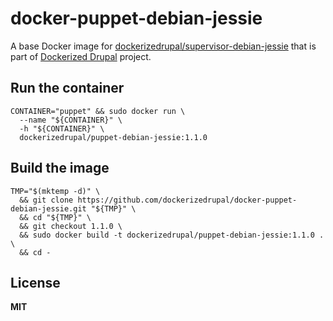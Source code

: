 # docker-puppet-debian-jessie

A base Docker image for [dockerizedrupal/supervisor-debian-jessie](https://github.com/dockerizedrupal/docker-supervisor-debian-jessie) that is part of [Dockerized Drupal](https://dockerizedrupal.com/) project.

## Run the container

    CONTAINER="puppet" && sudo docker run \
      --name "${CONTAINER}" \
      -h "${CONTAINER}" \
      dockerizedrupal/puppet-debian-jessie:1.1.0

## Build the image

    TMP="$(mktemp -d)" \
      && git clone https://github.com/dockerizedrupal/docker-puppet-debian-jessie.git "${TMP}" \
      && cd "${TMP}" \
      && git checkout 1.1.0 \
      && sudo docker build -t dockerizedrupal/puppet-debian-jessie:1.1.0 . \
      && cd -

## License

**MIT**
